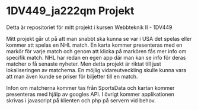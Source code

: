 1DV449_ja222qm Projekt
======================

Detta är repositoriet för mitt projekt i kursen Webbteknik II - 1DV449

Mitt projekt går ut på att man snabbt ska kunna se var i USA det spelas eller kommer att spelas en NHL match. 
En karta kommer presenteras med en markör för varje match och genom att klicka på markören fås mer info om specifik match. 
NHL har redan en egen app där man kan se info för deras matcher o få senaste nyheter. Men detta projekt är riktat till just lokaliseringen av matcherna. 
En möjlig vidareutveckling skulle kunna vara att man även kunde se priser för biljetter till en match. 

Infon om matcherna kommer tas från SportsData och kartan kommer presenteras med hjälp av googles API. 
I övrigt kommer applikationen skrivas i javascript på klienten och php på servern vid behov. 
